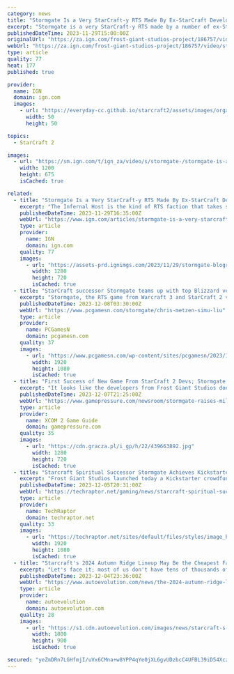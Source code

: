 ```yaml
---
category: news
title: "Stormgate Is a Very StarCraft-y RTS Made By Ex-StarCraft Developers"
excerpt: "Stormgate is a very StarCraft-y RTS made by a number of ex-StarCraft developers. We went hands-on with the Zerg-like Infernal Host faction in our exclusive new preview."
publishedDateTime: 2023-11-29T15:00:00Z
originalUrl: "https://za.ign.com/frost-giant-studios-project/186757/video/stormgate-is-a-very-starcraft-y-rts-made-by-ex-starcraft-developers"
webUrl: "https://za.ign.com/frost-giant-studios-project/186757/video/stormgate-is-a-very-starcraft-y-rts-made-by-ex-starcraft-developers"
type: article
quality: 77
heat: 177
published: true

provider:
  name: IGN
  domain: ign.com
  images:
    - url: "https://everyday-cc.github.io/starcraft2/assets/images/organizations/ign.com-50x50.jpg"
      width: 50
      height: 50

topics:
  - StarCraft 2

images:
  - url: "https://sm.ign.com/t/ign_za/video/s/stormgate-/stormgate-is-a-very-starcraft-y-rts-made-by-ex-starcraft-dev_ydtm.1200.jpg"
    width: 1200
    height: 675
    isCached: true

related:
  - title: "Stormgate Is a Very StarCraft-y RTS Made By Ex-StarCraft Developers"
    excerpt: "The Infernal Host is the kind of RTS faction that takes some getting used to, in contrast to the more standard Vanguard. But it really is a riot once you get the hang of it, with battles that look hopeless to a newcomer turning into a clean sweep as the ground is replaced with Fiends and your enemy winds up completely inundated by death."
    publishedDateTime: 2023-11-29T16:35:00Z
    webUrl: "https://www.ign.com/articles/stormgate-is-a-very-starcraft-y-rts-made-by-ex-starcraft-developers"
    type: article
    provider:
      name: IGN
      domain: ign.com
    quality: 77
    images:
      - url: "https://assets-prd.ignimgs.com/2023/11/29/stormgate-blogroll-1701220624610.jpg?width=1280"
        width: 1280
        height: 720
        isCached: true
  - title: "StarCraft successor Stormgate teams up with top Blizzard veteran"
    excerpt: "Stormgate, the RTS game from Warcraft 3 and StarCraft 2 veterans, teams up with Blizzard veteran Chris Metzen and Marvel actor Simu Liu."
    publishedDateTime: 2023-12-08T03:30:00Z
    webUrl: "https://www.pcgamesn.com/stormgate/chris-metzen-simu-liu"
    type: article
    provider:
      name: PCGamesN
      domain: pcgamesn.com
    quality: 37
    images:
      - url: "https://www.pcgamesn.com/wp-content/sites/pcgamesn/2023/12/stormgate-warz-simu-liu-starcraft-successor-rts-game-blizzard-chris-metzen-frost-giant-studios.jpg"
        width: 1920
        height: 1080
        isCached: true
  - title: "First Success of New Game From StarCraft 2 Devs; Stormgate Raises Millions"
    excerpt: "It looks like the developers from Frost Giant Studios don't need to fear for the popularity of their game. After all, it only took 15 minutes for Stormgate to reach its goal on Kickstarter."
    publishedDateTime: 2023-12-07T21:25:00Z
    webUrl: "https://www.gamepressure.com/newsroom/stormgate-raises-millions/z06550"
    type: article
    provider:
      name: XCOM 2 Game Guide
      domain: gamepressure.com
    quality: 35
    images:
      - url: "https://cdn.gracza.pl/i_gp/h/22/439663892.jpg"
        width: 1280
        height: 720
        isCached: true
  - title: "Starcraft Spiritual Successor Stormgate Achieves Kickstarter Goal in 15 Minutes"
    excerpt: "Frost Giant Studios launched today a Kickstarter crowdfunding campaign for its upcoming RTS game Stormgate. It was fully funded in 15 Minutes."
    publishedDateTime: 2023-12-05T20:31:00Z
    webUrl: "https://techraptor.net/gaming/news/starcraft-spiritual-successor-stormgate-achieves-kickstarter-goal-in-15-minutes"
    type: article
    provider:
      name: TechRaptor
      domain: techraptor.net
    quality: 33
    images:
      - url: "https://techraptor.net/sites/default/files/styles/image_header/public/2023-12/stormgate-kickstarter.jpg?itok=ereTpG6X"
        width: 1920
        height: 1080
        isCached: true
  - title: "Starcraft's 2024 Autumn Ridge Lineup May Be the Cheapest Family-Friendly Travel Trailers"
    excerpt: "Let's face it; most of us don't have tens of thousands of dollars to spend on a travel trailer, and funny enough, America's Starcraft RV"
    publishedDateTime: 2023-12-04T23:36:00Z
    webUrl: "https://www.autoevolution.com/news/the-2024-autumn-ridge-lineup-is-the-cheapest-bunch-of-family-friendly-travel-trailers-225569.html"
    type: article
    provider:
      name: autoevolution
      domain: autoevolution.com
    quality: 28
    images:
      - url: "https://s1.cdn.autoevolution.com/images/news/starcraft-s-hot-2024-autumn-ridge-lineup-has-the-cheapest-family-travel-trailers-ever-225569_1.jpg"
        width: 1800
        height: 900
        isCached: true

secured: "yeZmDRn7LGHfmjI/uVx6CMna+w8YPP4qYe0jXL6gvUDzbcC4UFBL39iD54Xczs21k0R1/kWqNWwUc37XEZ7PeVUVMdf0P1a3NF7fT0nqKS3bhggOO7l2t+FPCabwDwuaLlnBBj0u/MvDTIlqeAxUCVbiSgccLWuEcUB66q+pwpcwKKCwKQnM2iB8wpTPEzJXmjRh9jXK6PWs1DpxDkhAKWXP86H4jArksx7C4CYsZfm3LLM7Ez/sPZu3VVnZ+hyXDNWaJlrVZGsQWzdmZTAsuPwgSboALLqINpUua7RgGiPMEDjnL/mS3ALNTDikAfq8nMy2b85osRDaC3u0Xbqy4RQ9YPznHlSejNYsAZ7YYzU=;fNxD4CBv+7lwvXmE5HsHuw=="
---
```


